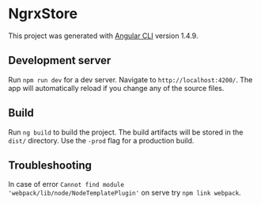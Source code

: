 # NgrxStore

This project was generated with [Angular CLI](https://github.com/angular/angular-cli) version 1.4.9.

## Development server

Run `npm run dev` for a dev server. Navigate to `http://localhost:4200/`. The app will automatically reload if you change any of the source files.

## Build

Run `ng build` to build the project. The build artifacts will be stored in the `dist/` directory. Use the `-prod` flag for a production build.

## Troubleshooting

In case of error `Cannot find module 'webpack/lib/node/NodeTemplatePlugin'` on serve try `npm link webpack`.
